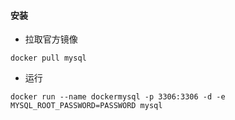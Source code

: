 #### 安装

- 拉取官方镜像

```
docker pull mysql
```

- 运行

```
docker run --name dockermysql -p 3306:3306 -d -e MYSQL_ROOT_PASSWORD=PASSWORD mysql
```

